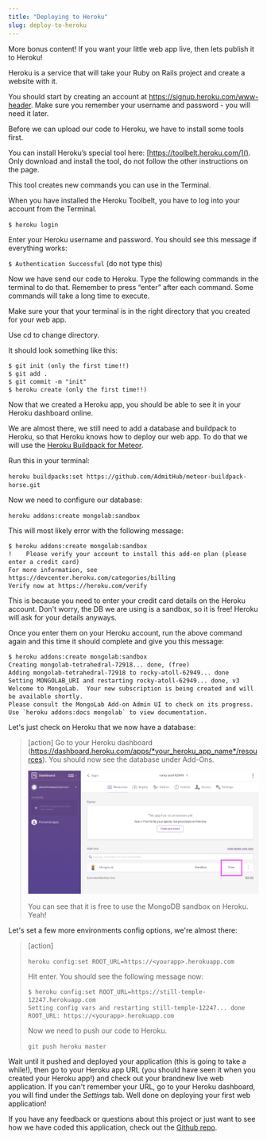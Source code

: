 ```yaml
---
title: "Deploying to Heroku"
slug: deploy-to-heroku
---     
```


More bonus content! If you want your little web app live, then lets publish it to Heroku!

Heroku is a service that will take your Ruby on Rails project and create a website with it.

You should start by creating an account at https://signup.heroku.com/www-header. Make sure you remember your username and password - you will need it later.

Before we can upload our code to Heroku, we have to install some tools first.

You can install Heroku’s special tool here: [https://toolbelt.heroku.com/](). Only download and install the tool, do not follow the other instructions on the page.

This tool creates new commands you can use in the Terminal.

When you have installed the Heroku Toolbelt, you have to log into your account from the Terminal.

`$ heroku login`

Enter your Heroku username and password. You should see this message if everything works:

`$ Authentication Successful` (do not type this)

Now we have send our code to Heroku. Type the following commands in the terminal to do that. Remember to press “enter” after each command. Some commands will take a long time to execute.

Make sure your that your terminal is in the right directory that you created for your web app.
 
Use cd to change directory.

It should look something like this:

```
$ git init (only the first time!!)
$ git add .
$ git commit -m "init"
$ heroku create (only the first time!!)
```

Now that we created a Heroku app, you should be able to see it in your Heroku dashboard online. 

We are almost there, we still need to add a database and buildpack to Heroku, so that Heroku knows how to deploy our web app. To do that we will use the [Heroku Buildpack for Meteor](https://github.com/jordansissel/heroku-buildpack-meteor).

Run this in your terminal:

`heroku buildpacks:set https://github.com/AdmitHub/meteor-buildpack-horse.git`

Now we need to configure our database:

`heroku addons:create mongolab:sandbox` 

This will most likely error with the following message:

```
$ heroku addons:create mongolab:sandbox
!    Please verify your account to install this add-on plan (please enter a credit card) 
For more information, see https://devcenter.heroku.com/categories/billing 
Verify now at https://heroku.com/verify
```

This is because you need to enter your credit card details on the Heroku account. Don't worry, the DB we are using is a sandbox, so it is free! Heroku will ask for your details anyways.

Once you enter them on your Heroku account, run the above command again and this time it should complete and give you this message:

```
$ heroku addons:create mongolab:sandbox
Creating mongolab-tetrahedral-72918... done, (free)
Adding mongolab-tetrahedral-72918 to rocky-atoll-62949... done
Setting MONGOLAB_URI and restarting rocky-atoll-62949... done, v3
Welcome to MongoLab.  Your new subscription is being created and will be available shortly.  
Please consult the MongoLab Add-on Admin UI to check on its progress.
Use `heroku addons:docs mongolab` to view documentation.
```

Let's just check on Heroku that we now have a database:

> [action]
> Go to your Heroku dashboard (https://dashboard.heroku.com/apps/*your_heroku_app_name*/resources). You should now see the database under Add-Ons.
> 
> ![Database on Heroku](./1-database-on-heroku.png "Database on Heroku")
> 
> You can see that it is free to use the MongoDB sandbox on Heroku. Yeah!

Let's set a few more environments config options, we're almost there:

> [action]
> 
> `heroku config:set ROOT_URL=https://<yourapp>.herokuapp.com`
> 
> Hit enter. You should see the following message now:
> 
> ```
> $ heroku config:set ROOT_URL=https://still-temple-12247.herokuapp.com
> Setting config vars and restarting still-temple-12247... done
> ROOT_URL: https://<yourapp>.herokuapp.com
> ```
> 
> Now we need to push our code to Heroku.
> 
> `git push heroku master`

Wait until it pushed and deployed your application (this is going to take a while!), then go to your Heroku app URL (you should have seen it when you created your Heroku app!) and check out your brandnew live web application. If you can't remember your URL, go to your Heroku dashboard, you will find under the *Settings* tab. Well done on deploying your first web application!

If you have any feedback or questions about this project or just want to see how we have coded this application, check out the [Github repo](https://github.com/MakeSchool-Tutorials/react-meteor-d3-heroku-project).